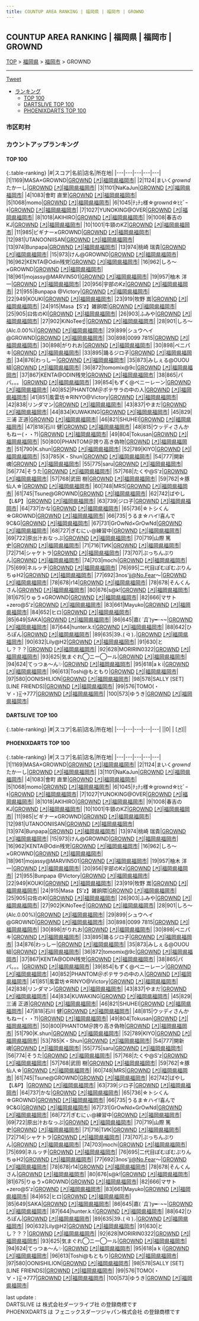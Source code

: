 ```yaml
---
title: COUNTUP AREA RANKING | 福岡県 | 福岡市 | GROWND
---
```

## COUNTUP AREA RANKING | 福岡県 | 福岡市 | GROWND

[TOP](/darts/rank/) > [福岡県](/darts/rank/福岡県/) > [福岡市](/darts/rank/福岡県/福岡市/) > GROWND

___

<a href="https://twitter.com/share?ref_src=twsrc%5Etfw" data-text="COUNTUP AREA RANKING | 福岡県福岡市GROWND" class="twitter-share-button" data-hashtags="DARTSLIVE,PHOENIXDARTS,darts,ダーツ" data-show-count="false">Tweet</a>

* [ランキング](#カウントアップランキング)
    * [TOP 100](#top-100)
    * [DARTSLIVE TOP 100](#dartslive-top-100)
    * [PHOENIXDARTS TOP 100](#phoenixdarts-top-100)

### 市区町村

<ul>

</ul>

### カウントアップランキング

#### TOP 100



{:.table-ranking}
|#|スコア|名前|店名|所在地|
|---|---|---|---|---|
|1|1169|<span class="rank-name-pd">MASA×GROWND</span>|<a href="/darts/rank/shops/41528.html">GROWND</a> <a href="https://vs.phoenixdarts.com/jp/shop/shopDetailInfo/s_41528?s_seq=41528">[↗]</a>|<a href="/darts/rank/福岡県/福岡市">福岡県福岡市</a>|
|2|1124|<span class="rank-name-pd">まいく$grownd$たかーし</span>|<a href="/darts/rank/shops/41528.html">GROWND</a> <a href="https://vs.phoenixdarts.com/jp/shop/shopDetailInfo/s_41528?s_seq=41528">[↗]</a>|<a href="/darts/rank/福岡県/福岡市">福岡県福岡市</a>|
|3|1101|<span class="rank-name-pd">NaKaJun</span>|<a href="/darts/rank/shops/41528.html">GROWND</a> <a href="https://vs.phoenixdarts.com/jp/shop/shopDetailInfo/s_41528?s_seq=41528">[↗]</a>|<a href="/darts/rank/福岡県/福岡市">福岡県福岡市</a>|
|4|1083|<span class="rank-name-pd"><span class="pro-icon-pd"></span>會町 直里</span>|<a href="/darts/rank/shops/41528.html">GROWND</a> <a href="https://vs.phoenixdarts.com/jp/shop/shopDetailInfo/s_41528?s_seq=41528">[↗]</a>|<a href="/darts/rank/福岡県/福岡市">福岡県福岡市</a>|
|5|1068|<span class="rank-name-pd">momo</span>|<a href="/darts/rank/shops/41528.html">GROWND</a> <a href="https://vs.phoenixdarts.com/jp/shop/shopDetailInfo/s_41528?s_seq=41528">[↗]</a>|<a href="/darts/rank/福岡県/福岡市">福岡県福岡市</a>|
|6|1045|<span class="rank-name-pd">ﾁｭﾁｭ様☆grownd‪☆ﾋﾋﾞｰｷ</span>|<a href="/darts/rank/shops/41528.html">GROWND</a> <a href="https://vs.phoenixdarts.com/jp/shop/shopDetailInfo/s_41528?s_seq=41528">[↗]</a>|<a href="/darts/rank/福岡県/福岡市">福岡県福岡市</a>|
|7|1027|<span class="rank-name-pd">YUNOKING@OVER</span>|<a href="/darts/rank/shops/41528.html">GROWND</a> <a href="https://vs.phoenixdarts.com/jp/shop/shopDetailInfo/s_41528?s_seq=41528">[↗]</a>|<a href="/darts/rank/福岡県/福岡市">福岡県福岡市</a>|
|8|1018|<span class="rank-name-pd">AKIHIRO</span>|<a href="/darts/rank/shops/41528.html">GROWND</a> <a href="https://vs.phoenixdarts.com/jp/shop/shopDetailInfo/s_41528?s_seq=41528">[↗]</a>|<a href="/darts/rank/福岡県/福岡市">福岡県福岡市</a>|
|9|1008|<span class="rank-name-pd">春吉のKJ</span>|<a href="/darts/rank/shops/41528.html">GROWND</a> <a href="https://vs.phoenixdarts.com/jp/shop/shopDetailInfo/s_41528?s_seq=41528">[↗]</a>|<a href="/darts/rank/福岡県/福岡市">福岡県福岡市</a>|
|10|1001|<span class="rank-name-pd">牛頸のKZ</span>|<a href="/darts/rank/shops/41528.html">GROWND</a> <a href="https://vs.phoenixdarts.com/jp/shop/shopDetailInfo/s_41528?s_seq=41528">[↗]</a>|<a href="/darts/rank/福岡県/福岡市">福岡県福岡市</a>|
|11|985|<span class="rank-name-pd">ビギナー×GROWND</span>|<a href="/darts/rank/shops/41528.html">GROWND</a> <a href="https://vs.phoenixdarts.com/jp/shop/shopDetailInfo/s_41528?s_seq=41528">[↗]</a>|<a href="/darts/rank/福岡県/福岡市">福岡県福岡市</a>|
|12|981|<span class="rank-name-pd">UTANOONIISAN</span>|<a href="/darts/rank/shops/41528.html">GROWND</a> <a href="https://vs.phoenixdarts.com/jp/shop/shopDetailInfo/s_41528?s_seq=41528">[↗]</a>|<a href="/darts/rank/福岡県/福岡市">福岡県福岡市</a>|
|13|974|<span class="rank-name-pd">Bunpapa</span>|<a href="/darts/rank/shops/41528.html">GROWND</a> <a href="https://vs.phoenixdarts.com/jp/shop/shopDetailInfo/s_41528?s_seq=41528">[↗]</a>|<a href="/darts/rank/福岡県/福岡市">福岡県福岡市</a>|
|13|974|<span class="rank-name-pd"><span class="pro-icon-pd"></span>桃崎 瑞貴</span>|<a href="/darts/rank/shops/41528.html">GROWND</a> <a href="https://vs.phoenixdarts.com/jp/shop/shopDetailInfo/s_41528?s_seq=41528">[↗]</a>|<a href="/darts/rank/福岡県/福岡市">福岡県福岡市</a>|
|15|973|<span class="rank-name-pd">けん@GROWND</span>|<a href="/darts/rank/shops/41528.html">GROWND</a> <a href="https://vs.phoenixdarts.com/jp/shop/shopDetailInfo/s_41528?s_seq=41528">[↗]</a>|<a href="/darts/rank/福岡県/福岡市">福岡県福岡市</a>|
|16|962|<span class="rank-name-pd">KENTA@Odin残党</span>|<a href="/darts/rank/shops/41528.html">GROWND</a> <a href="https://vs.phoenixdarts.com/jp/shop/shopDetailInfo/s_41528?s_seq=41528">[↗]</a>|<a href="/darts/rank/福岡県/福岡市">福岡県福岡市</a>|
|16|962|<span class="rank-name-pd">しろ～×GROWND</span>|<a href="/darts/rank/shops/41528.html">GROWND</a> <a href="https://vs.phoenixdarts.com/jp/shop/shopDetailInfo/s_41528?s_seq=41528">[↗]</a>|<a href="/darts/rank/福岡県/福岡市">福岡県福岡市</a>|
|18|961|<span class="rank-name-pd">mojassy@MARVIN501</span>|<a href="/darts/rank/shops/41528.html">GROWND</a> <a href="https://vs.phoenixdarts.com/jp/shop/shopDetailInfo/s_41528?s_seq=41528">[↗]</a>|<a href="/darts/rank/福岡県/福岡市">福岡県福岡市</a>|
|19|957|<span class="rank-name-pd">柚木 洋一</span>|<a href="/darts/rank/shops/41528.html">GROWND</a> <a href="https://vs.phoenixdarts.com/jp/shop/shopDetailInfo/s_41528?s_seq=41528">[↗]</a>|<a href="/darts/rank/福岡県/福岡市">福岡県福岡市</a>|
|20|956|<span class="rank-name-pd">宇部のKz</span>|<a href="/darts/rank/shops/41528.html">GROWND</a> <a href="https://vs.phoenixdarts.com/jp/shop/shopDetailInfo/s_41528?s_seq=41528">[↗]</a>|<a href="/darts/rank/福岡県/福岡市">福岡県福岡市</a>|
|21|955|<span class="rank-name-pd">Bunpapa @Victory</span>|<a href="/darts/rank/shops/41528.html">GROWND</a> <a href="https://vs.phoenixdarts.com/jp/shop/shopDetailInfo/s_41528?s_seq=41528">[↗]</a>|<a href="/darts/rank/福岡県/福岡市">福岡県福岡市</a>|
|22|949|<span class="rank-name-pd">KOUKI</span>|<a href="/darts/rank/shops/41528.html">GROWND</a> <a href="https://vs.phoenixdarts.com/jp/shop/shopDetailInfo/s_41528?s_seq=41528">[↗]</a>|<a href="/darts/rank/福岡県/福岡市">福岡県福岡市</a>|
|23|919|<span class="rank-name-pd"><span class="pro-icon-pd"></span>牧野 嵩</span>|<a href="/darts/rank/shops/41528.html">GROWND</a> <a href="https://vs.phoenixdarts.com/jp/shop/shopDetailInfo/s_41528?s_seq=41528">[↗]</a>|<a href="/darts/rank/福岡県/福岡市">福岡県福岡市</a>|
|24|915|<span class="rank-name-pd">Masa【S’z】雑餉隈</span>|<a href="/darts/rank/shops/41528.html">GROWND</a> <a href="https://vs.phoenixdarts.com/jp/shop/shopDetailInfo/s_41528?s_seq=41528">[↗]</a>|<a href="/darts/rank/福岡県/福岡市">福岡県福岡市</a>|
|25|905|<span class="rank-name-pd">曰佐のKI</span>|<a href="/darts/rank/shops/41528.html">GROWND</a> <a href="https://vs.phoenixdarts.com/jp/shop/shopDetailInfo/s_41528?s_seq=41528">[↗]</a>|<a href="/darts/rank/福岡県/福岡市">福岡県福岡市</a>|
|26|903|<span class="rank-name-pd">ふみや</span>|<a href="/darts/rank/shops/41528.html">GROWND</a> <a href="https://vs.phoenixdarts.com/jp/shop/shopDetailInfo/s_41528?s_seq=41528">[↗]</a>|<a href="/darts/rank/福岡県/福岡市">福岡県福岡市</a>|
|27|902|<span class="rank-name-pd">KiNoTee☝️</span>|<a href="/darts/rank/shops/41528.html">GROWND</a> <a href="https://vs.phoenixdarts.com/jp/shop/shopDetailInfo/s_41528?s_seq=41528">[↗]</a>|<a href="/darts/rank/福岡県/福岡市">福岡県福岡市</a>|
|28|901|<span class="rank-name-pd">しろ～(Alc.0.00%)</span>|<a href="/darts/rank/shops/41528.html">GROWND</a> <a href="https://vs.phoenixdarts.com/jp/shop/shopDetailInfo/s_41528?s_seq=41528">[↗]</a>|<a href="/darts/rank/福岡県/福岡市">福岡県福岡市</a>|
|29|899|<span class="rank-name-pd">シュウヘイ@GROWND</span>|<a href="/darts/rank/shops/41528.html">GROWND</a> <a href="https://vs.phoenixdarts.com/jp/shop/shopDetailInfo/s_41528?s_seq=41528">[↗]</a>|<a href="/darts/rank/福岡県/福岡市">福岡県福岡市</a>|
|30|898|<span class="rank-name-pd">0099 7815</span>|<a href="/darts/rank/shops/41528.html">GROWND</a> <a href="https://vs.phoenixdarts.com/jp/shop/shopDetailInfo/s_41528?s_seq=41528">[↗]</a>|<a href="/darts/rank/福岡県/福岡市">福岡県福岡市</a>|
|30|898|<span class="rank-name-pd">がりれお</span>|<a href="/darts/rank/shops/41528.html">GROWND</a> <a href="https://vs.phoenixdarts.com/jp/shop/shopDetailInfo/s_41528?s_seq=41528">[↗]</a>|<a href="/darts/rank/福岡県/福岡市">福岡県福岡市</a>|
|30|898|<span class="rank-name-pd">ペニパキ</span>|<a href="/darts/rank/shops/41528.html">GROWND</a> <a href="https://vs.phoenixdarts.com/jp/shop/shopDetailInfo/s_41528?s_seq=41528">[↗]</a>|<a href="/darts/rank/福岡県/福岡市">福岡県福岡市</a>|
|33|895|<span class="rank-name-pd">踊るジロ子</span>|<a href="/darts/rank/shops/41528.html">GROWND</a> <a href="https://vs.phoenixdarts.com/jp/shop/shopDetailInfo/s_41528?s_seq=41528">[↗]</a>|<a href="/darts/rank/福岡県/福岡市">福岡県福岡市</a>|
|34|876|<span class="rank-name-pd">わっしー</span>|<a href="/darts/rank/shops/41528.html">GROWND</a> <a href="https://vs.phoenixdarts.com/jp/shop/shopDetailInfo/s_41528?s_seq=41528">[↗]</a>|<a href="/darts/rank/福岡県/福岡市">福岡県福岡市</a>|
|35|873|<span class="rank-name-pd">みしぇる@OUOU組</span>|<a href="/darts/rank/shops/41528.html">GROWND</a> <a href="https://vs.phoenixdarts.com/jp/shop/shopDetailInfo/s_41528?s_seq=41528">[↗]</a>|<a href="/darts/rank/福岡県/福岡市">福岡県福岡市</a>|
|36|872|<span class="rank-name-pd">tomomix@9c</span>|<a href="/darts/rank/shops/41528.html">GROWND</a> <a href="https://vs.phoenixdarts.com/jp/shop/shopDetailInfo/s_41528?s_seq=41528">[↗]</a>|<a href="/darts/rank/福岡県/福岡市">福岡県福岡市</a>|
|37|867|<span class="rank-name-pd">KENTA@ODIN残党</span>|<a href="/darts/rank/shops/41528.html">GROWND</a> <a href="https://vs.phoenixdarts.com/jp/shop/shopDetailInfo/s_41528?s_seq=41528">[↗]</a>|<a href="/darts/rank/福岡県/福岡市">福岡県福岡市</a>|
|38|865|<span class="rank-name-pd">パパ。。。</span>|<a href="/darts/rank/shops/41528.html">GROWND</a> <a href="https://vs.phoenixdarts.com/jp/shop/shopDetailInfo/s_41528?s_seq=41528">[↗]</a>|<a href="/darts/rank/福岡県/福岡市">福岡県福岡市</a>|
|39|854|<span class="rank-name-pd">もずく@ペニーレーン</span>|<a href="/darts/rank/shops/41528.html">GROWND</a> <a href="https://vs.phoenixdarts.com/jp/shop/shopDetailInfo/s_41528?s_seq=41528">[↗]</a>|<a href="/darts/rank/福岡県/福岡市">福岡県福岡市</a>|
|40|852|<span class="rank-name-pd">PHANTOM＠ポテサラの中の人</span>|<a href="/darts/rank/shops/41528.html">GROWND</a> <a href="https://vs.phoenixdarts.com/jp/shop/shopDetailInfo/s_41528?s_seq=41528">[↗]</a>|<a href="/darts/rank/福岡県/福岡市">福岡県福岡市</a>|
|41|851|<span class="rank-name-pd">風雷坊☆RINYO@Victory</span>|<a href="/darts/rank/shops/41528.html">GROWND</a> <a href="https://vs.phoenixdarts.com/jp/shop/shopDetailInfo/s_41528?s_seq=41528">[↗]</a>|<a href="/darts/rank/福岡県/福岡市">福岡県福岡市</a>|
|42|838|<span class="rank-name-pd">リンダマン</span>|<a href="/darts/rank/shops/41528.html">GROWND</a> <a href="https://vs.phoenixdarts.com/jp/shop/shopDetailInfo/s_41528?s_seq=41528">[↗]</a>|<a href="/darts/rank/福岡県/福岡市">福岡県福岡市</a>|
|43|837|<span class="rank-name-pd">やまだ</span>|<a href="/darts/rank/shops/41528.html">GROWND</a> <a href="https://vs.phoenixdarts.com/jp/shop/shopDetailInfo/s_41528?s_seq=41528">[↗]</a>|<a href="/darts/rank/福岡県/福岡市">福岡県福岡市</a>|
|44|834|<span class="rank-name-pd">KUWAKING</span>|<a href="/darts/rank/shops/41528.html">GROWND</a> <a href="https://vs.phoenixdarts.com/jp/shop/shopDetailInfo/s_41528?s_seq=41528">[↗]</a>|<a href="/darts/rank/福岡県/福岡市">福岡県福岡市</a>|
|45|829|<span class="rank-name-pd"><span class="pro-icon-pd"></span>三浦 正道</span>|<a href="/darts/rank/shops/41528.html">GROWND</a> <a href="https://vs.phoenixdarts.com/jp/shop/shopDetailInfo/s_41528?s_seq=41528">[↗]</a>|<a href="/darts/rank/福岡県/福岡市">福岡県福岡市</a>|
|46|821|<span class="rank-name-pd">SHUHEI</span>|<a href="/darts/rank/shops/41528.html">GROWND</a> <a href="https://vs.phoenixdarts.com/jp/shop/shopDetailInfo/s_41528?s_seq=41528">[↗]</a>|<a href="/darts/rank/福岡県/福岡市">福岡県福岡市</a>|
|47|818|<span class="rank-name-pd">石川 健</span>|<a href="/darts/rank/shops/41528.html">GROWND</a> <a href="https://vs.phoenixdarts.com/jp/shop/shopDetailInfo/s_41528?s_seq=41528">[↗]</a>|<a href="/darts/rank/福岡県/福岡市">福岡県福岡市</a>|
|48|815|<span class="rank-name-pd">ウッディさんかもねー(・・?)</span>|<a href="/darts/rank/shops/41528.html">GROWND</a> <a href="https://vs.phoenixdarts.com/jp/shop/shopDetailInfo/s_41528?s_seq=41528">[↗]</a>|<a href="/darts/rank/福岡県/福岡市">福岡県福岡市</a>|
|49|804|<span class="rank-name-pd">Tokusan</span>|<a href="/darts/rank/shops/41528.html">GROWND</a> <a href="https://vs.phoenixdarts.com/jp/shop/shopDetailInfo/s_41528?s_seq=41528">[↗]</a>|<a href="/darts/rank/福岡県/福岡市">福岡県福岡市</a>|
|50|800|<span class="rank-name-pd">PHANTOM＠誇り高き偽物</span>|<a href="/darts/rank/shops/41528.html">GROWND</a> <a href="https://vs.phoenixdarts.com/jp/shop/shopDetailInfo/s_41528?s_seq=41528">[↗]</a>|<a href="/darts/rank/福岡県/福岡市">福岡県福岡市</a>|
|51|790|<span class="rank-name-pd">K.shun</span>|<a href="/darts/rank/shops/41528.html">GROWND</a> <a href="https://vs.phoenixdarts.com/jp/shop/shopDetailInfo/s_41528?s_seq=41528">[↗]</a>|<a href="/darts/rank/福岡県/福岡市">福岡県福岡市</a>|
|52|789|<span class="rank-name-pd">KIYO</span>|<a href="/darts/rank/shops/41528.html">GROWND</a> <a href="https://vs.phoenixdarts.com/jp/shop/shopDetailInfo/s_41528?s_seq=41528">[↗]</a>|<a href="/darts/rank/福岡県/福岡市">福岡県福岡市</a>|
|53|785|<span class="rank-name-pd">K・Shun</span>|<a href="/darts/rank/shops/41528.html">GROWND</a> <a href="https://vs.phoenixdarts.com/jp/shop/shopDetailInfo/s_41528?s_seq=41528">[↗]</a>|<a href="/darts/rank/福岡県/福岡市">福岡県福岡市</a>|
|54|777|<span class="rank-name-pd">開新魂</span>|<a href="/darts/rank/shops/41528.html">GROWND</a> <a href="https://vs.phoenixdarts.com/jp/shop/shopDetailInfo/s_41528?s_seq=41528">[↗]</a>|<a href="/darts/rank/福岡県/福岡市">福岡県福岡市</a>|
|55|775|<span class="rank-name-pd">saru</span>|<a href="/darts/rank/shops/41528.html">GROWND</a> <a href="https://vs.phoenixdarts.com/jp/shop/shopDetailInfo/s_41528?s_seq=41528">[↗]</a>|<a href="/darts/rank/福岡県/福岡市">福岡県福岡市</a>|
|56|774|<span class="rank-name-pd">そうた</span>|<a href="/darts/rank/shops/41528.html">GROWND</a> <a href="https://vs.phoenixdarts.com/jp/shop/shopDetailInfo/s_41528?s_seq=41528">[↗]</a>|<a href="/darts/rank/福岡県/福岡市">福岡県福岡市</a>|
|57|768|<span class="rank-name-pd">たくや@S&#x27;z</span>|<a href="/darts/rank/shops/41528.html">GROWND</a> <a href="https://vs.phoenixdarts.com/jp/shop/shopDetailInfo/s_41528?s_seq=41528">[↗]</a>|<a href="/darts/rank/福岡県/福岡市">福岡県福岡市</a>|
|57|768|<span class="rank-name-pd"><span class="pro-icon-pd"></span>武田 樹</span>|<a href="/darts/rank/shops/41528.html">GROWND</a> <a href="https://vs.phoenixdarts.com/jp/shop/shopDetailInfo/s_41528?s_seq=41528">[↗]</a>|<a href="/darts/rank/福岡県/福岡市">福岡県福岡市</a>|
|59|762|<span class="rank-name-pd">☆豚仙人☆</span>|<a href="/darts/rank/shops/41528.html">GROWND</a> <a href="https://vs.phoenixdarts.com/jp/shop/shopDetailInfo/s_41528?s_seq=41528">[↗]</a>|<a href="/darts/rank/福岡県/福岡市">福岡県福岡市</a>|
|60|748|<span class="rank-name-pd">MRS</span>|<a href="/darts/rank/shops/41528.html">GROWND</a> <a href="https://vs.phoenixdarts.com/jp/shop/shopDetailInfo/s_41528?s_seq=41528">[↗]</a>|<a href="/darts/rank/福岡県/福岡市">福岡県福岡市</a>|
|61|745|<span class="rank-name-pd">Tsune@GROWND</span>|<a href="/darts/rank/shops/41528.html">GROWND</a> <a href="https://vs.phoenixdarts.com/jp/shop/shopDetailInfo/s_41528?s_seq=41528">[↗]</a>|<a href="/darts/rank/福岡県/福岡市">福岡県福岡市</a>|
|62|742|<span class="rank-name-pd">ばやし【L&amp;P】</span>|<a href="/darts/rank/shops/41528.html">GROWND</a> <a href="https://vs.phoenixdarts.com/jp/shop/shopDetailInfo/s_41528?s_seq=41528">[↗]</a>|<a href="/darts/rank/福岡県/福岡市">福岡県福岡市</a>|
|63|739|<span class="rank-name-pd">ジロ子</span>|<a href="/darts/rank/shops/41528.html">GROWND</a> <a href="https://vs.phoenixdarts.com/jp/shop/shopDetailInfo/s_41528?s_seq=41528">[↗]</a>|<a href="/darts/rank/福岡県/福岡市">福岡県福岡市</a>|
|64|737|<span class="rank-name-pd">かな</span>|<a href="/darts/rank/shops/41528.html">GROWND</a> <a href="https://vs.phoenixdarts.com/jp/shop/shopDetailInfo/s_41528?s_seq=41528">[↗]</a>|<a href="/darts/rank/福岡県/福岡市">福岡県福岡市</a>|
|65|736|<span class="rank-name-pd">☆トシくん☆GROWND</span>|<a href="/darts/rank/shops/41528.html">GROWND</a> <a href="https://vs.phoenixdarts.com/jp/shop/shopDetailInfo/s_41528?s_seq=41528">[↗]</a>|<a href="/darts/rank/福岡県/福岡市">福岡県福岡市</a>|
|66|735|<span class="rank-name-pd">うるま☆ハイ!喜んで9C&amp;G</span>|<a href="/darts/rank/shops/41528.html">GROWND</a> <a href="https://vs.phoenixdarts.com/jp/shop/shopDetailInfo/s_41528?s_seq=41528">[↗]</a>|<a href="/darts/rank/福岡県/福岡市">福岡県福岡市</a>|
|67|731|<span class="rank-name-pd">GrOwNd×GrOwNd</span>|<a href="/darts/rank/shops/41528.html">GROWND</a> <a href="https://vs.phoenixdarts.com/jp/shop/shopDetailInfo/s_41528?s_seq=41528">[↗]</a>|<a href="/darts/rank/福岡県/福岡市">福岡県福岡市</a>|
|68|727|<span class="rank-name-pd">ぎむにぃ@練習中</span>|<a href="/darts/rank/shops/41528.html">GROWND</a> <a href="https://vs.phoenixdarts.com/jp/shop/shopDetailInfo/s_41528?s_seq=41528">[↗]</a>|<a href="/darts/rank/福岡県/福岡市">福岡県福岡市</a>|
|69|722|<span class="rank-name-pd">原出汁おなっぷ</span>|<a href="/darts/rank/shops/41528.html">GROWND</a> <a href="https://vs.phoenixdarts.com/jp/shop/shopDetailInfo/s_41528?s_seq=41528">[↗]</a>|<a href="/darts/rank/福岡県/福岡市">福岡県福岡市</a>|
|70|719|<span class="rank-name-pd"><span class="pro-icon-pd"></span>山際 篤史</span>|<a href="/darts/rank/shops/41528.html">GROWND</a> <a href="https://vs.phoenixdarts.com/jp/shop/shopDetailInfo/s_41528?s_seq=41528">[↗]</a>|<a href="/darts/rank/福岡県/福岡市">福岡県福岡市</a>|
|71|716|<span class="rank-name-pd">TИК</span>|<a href="/darts/rank/shops/41528.html">GROWND</a> <a href="https://vs.phoenixdarts.com/jp/shop/shopDetailInfo/s_41528?s_seq=41528">[↗]</a>|<a href="/darts/rank/福岡県/福岡市">福岡県福岡市</a>|
|72|714|<span class="rank-name-pd">シャケトラ</span>|<a href="/darts/rank/shops/41528.html">GROWND</a> <a href="https://vs.phoenixdarts.com/jp/shop/shopDetailInfo/s_41528?s_seq=41528">[↗]</a>|<a href="/darts/rank/福岡県/福岡市">福岡県福岡市</a>|
|73|707|<span class="rank-name-pd">ぷっちんぷりん</span>|<a href="/darts/rank/shops/41528.html">GROWND</a> <a href="https://vs.phoenixdarts.com/jp/shop/shopDetailInfo/s_41528?s_seq=41528">[↗]</a>|<a href="/darts/rank/福岡県/福岡市">福岡県福岡市</a>|
|74|703|<span class="rank-name-pd">mochi</span>|<a href="/darts/rank/shops/41528.html">GROWND</a> <a href="https://vs.phoenixdarts.com/jp/shop/shopDetailInfo/s_41528?s_seq=41528">[↗]</a>|<a href="/darts/rank/福岡県/福岡市">福岡県福岡市</a>|
|75|699|<span class="rank-name-pd">ネルッチ</span>|<a href="/darts/rank/shops/41528.html">GROWND</a> <a href="https://vs.phoenixdarts.com/jp/shop/shopDetailInfo/s_41528?s_seq=41528">[↗]</a>|<a href="/darts/rank/福岡県/福岡市">福岡県福岡市</a>|
|76|695|<span class="rank-name-pd">二代目ぽむぽむぷりんちゅH2</span>|<a href="/darts/rank/shops/41528.html">GROWND</a> <a href="https://vs.phoenixdarts.com/jp/shop/shopDetailInfo/s_41528?s_seq=41528">[↗]</a>|<a href="/darts/rank/福岡県/福岡市">福岡県福岡市</a>|
|77|692|<span class="rank-name-pd">3nos&#x27;jj@No.Fear〜</span>|<a href="/darts/rank/shops/41528.html">GROWND</a> <a href="https://vs.phoenixdarts.com/jp/shop/shopDetailInfo/s_41528?s_seq=41528">[↗]</a>|<a href="/darts/rank/福岡県/福岡市">福岡県福岡市</a>|
|78|678|<span class="rank-name-pd">r14</span>|<a href="/darts/rank/shops/41528.html">GROWND</a> <a href="https://vs.phoenixdarts.com/jp/shop/shopDetailInfo/s_41528?s_seq=41528">[↗]</a>|<a href="/darts/rank/福岡県/福岡市">福岡県福岡市</a>|
|78|678|<span class="rank-name-pd">そんくんさん</span>|<a href="/darts/rank/shops/41528.html">GROWND</a> <a href="https://vs.phoenixdarts.com/jp/shop/shopDetailInfo/s_41528?s_seq=41528">[↗]</a>|<a href="/darts/rank/福岡県/福岡市">福岡県福岡市</a>|
|80|676|<span class="rank-name-pd">s@k!</span>|<a href="/darts/rank/shops/41528.html">GROWND</a> <a href="https://vs.phoenixdarts.com/jp/shop/shopDetailInfo/s_41528?s_seq=41528">[↗]</a>|<a href="/darts/rank/福岡県/福岡市">福岡県福岡市</a>|
|81|675|<span class="rank-name-pd">りゅう×GROWND</span>|<a href="/darts/rank/shops/41528.html">GROWND</a> <a href="https://vs.phoenixdarts.com/jp/shop/shopDetailInfo/s_41528?s_seq=41528">[↗]</a>|<a href="/darts/rank/福岡県/福岡市">福岡県福岡市</a>|
|82|666|<span class="rank-name-pd">マサト+zero@S&#x27;z</span>|<a href="/darts/rank/shops/41528.html">GROWND</a> <a href="https://vs.phoenixdarts.com/jp/shop/shopDetailInfo/s_41528?s_seq=41528">[↗]</a>|<a href="/darts/rank/福岡県/福岡市">福岡県福岡市</a>|
|83|661|<span class="rank-name-pd">Mayuko</span>|<a href="/darts/rank/shops/41528.html">GROWND</a> <a href="https://vs.phoenixdarts.com/jp/shop/shopDetailInfo/s_41528?s_seq=41528">[↗]</a>|<a href="/darts/rank/福岡県/福岡市">福岡県福岡市</a>|
|84|652|<span class="rank-name-pd">ヒロ</span>|<a href="/darts/rank/shops/41528.html">GROWND</a> <a href="https://vs.phoenixdarts.com/jp/shop/shopDetailInfo/s_41528?s_seq=41528">[↗]</a>|<a href="/darts/rank/福岡県/福岡市">福岡県福岡市</a>|
|85|649|<span class="rank-name-pd">SAKA</span>|<a href="/darts/rank/shops/41528.html">GROWND</a> <a href="https://vs.phoenixdarts.com/jp/shop/shopDetailInfo/s_41528?s_seq=41528">[↗]</a>|<a href="/darts/rank/福岡県/福岡市">福岡県福岡市</a>|
|86|645|<span class="rank-name-pd">嘉( ´Д`)y━･~~</span>|<a href="/darts/rank/shops/41528.html">GROWND</a> <a href="https://vs.phoenixdarts.com/jp/shop/shopDetailInfo/s_41528?s_seq=41528">[↗]</a>|<a href="/darts/rank/福岡県/福岡市">福岡県福岡市</a>|
|87|644|<span class="rank-name-pd">hunter.k.t</span>|<a href="/darts/rank/shops/41528.html">GROWND</a> <a href="https://vs.phoenixdarts.com/jp/shop/shopDetailInfo/s_41528?s_seq=41528">[↗]</a>|<a href="/darts/rank/福岡県/福岡市">福岡県福岡市</a>|
|88|642|<span class="rank-name-pd">ひろぽん</span>|<a href="/darts/rank/shops/41528.html">GROWND</a> <a href="https://vs.phoenixdarts.com/jp/shop/shopDetailInfo/s_41528?s_seq=41528">[↗]</a>|<a href="/darts/rank/福岡県/福岡市">福岡県福岡市</a>|
|89|635|<span class="rank-name-pd">39⸜( ᐛ )⸝</span>|<a href="/darts/rank/shops/41528.html">GROWND</a> <a href="https://vs.phoenixdarts.com/jp/shop/shopDetailInfo/s_41528?s_seq=41528">[↗]</a>|<a href="/darts/rank/福岡県/福岡市">福岡県福岡市</a>|
|90|632|<span class="rank-name-pd">Lily@H2</span>|<a href="/darts/rank/shops/41528.html">GROWND</a> <a href="https://vs.phoenixdarts.com/jp/shop/shopDetailInfo/s_41528?s_seq=41528">[↗]</a>|<a href="/darts/rank/福岡県/福岡市">福岡県福岡市</a>|
|91|630|<span class="rank-name-pd">とし？？？</span>|<a href="/darts/rank/shops/41528.html">GROWND</a> <a href="https://vs.phoenixdarts.com/jp/shop/shopDetailInfo/s_41528?s_seq=41528">[↗]</a>|<a href="/darts/rank/福岡県/福岡市">福岡県福岡市</a>|
|92|628|<span class="rank-name-pd">MORIRIN0322</span>|<a href="/darts/rank/shops/41528.html">GROWND</a> <a href="https://vs.phoenixdarts.com/jp/shop/shopDetailInfo/s_41528?s_seq=41528">[↗]</a>|<a href="/darts/rank/福岡県/福岡市">福岡県福岡市</a>|
|93|625|<span class="rank-name-pd">気まぐれ◯ニー◯ール</span>|<a href="/darts/rank/shops/41528.html">GROWND</a> <a href="https://vs.phoenixdarts.com/jp/shop/shopDetailInfo/s_41528?s_seq=41528">[↗]</a>|<a href="/darts/rank/福岡県/福岡市">福岡県福岡市</a>|
|94|624|<span class="rank-name-pd">てっつぁ～ん✨</span>|<a href="/darts/rank/shops/41528.html">GROWND</a> <a href="https://vs.phoenixdarts.com/jp/shop/shopDetailInfo/s_41528?s_seq=41528">[↗]</a>|<a href="/darts/rank/福岡県/福岡市">福岡県福岡市</a>|
|95|618|<span class="rank-name-pd">a k i</span>|<a href="/darts/rank/shops/41528.html">GROWND</a> <a href="https://vs.phoenixdarts.com/jp/shop/shopDetailInfo/s_41528?s_seq=41528">[↗]</a>|<a href="/darts/rank/福岡県/福岡市">福岡県福岡市</a>|
|96|613|<span class="rank-name-pd">Toshi@もともり</span>|<a href="/darts/rank/shops/41528.html">GROWND</a> <a href="https://vs.phoenixdarts.com/jp/shop/shopDetailInfo/s_41528?s_seq=41528">[↗]</a>|<a href="/darts/rank/福岡県/福岡市">福岡県福岡市</a>|
|97|580|<span class="rank-name-pd">OONISHILION</span>|<a href="/darts/rank/shops/41528.html">GROWND</a> <a href="https://vs.phoenixdarts.com/jp/shop/shopDetailInfo/s_41528?s_seq=41528">[↗]</a>|<a href="/darts/rank/福岡県/福岡市">福岡県福岡市</a>|
|98|578|<span class="rank-name-pd">SALLY [SET][LINE FRIENDS]</span>|<a href="/darts/rank/shops/41528.html">GROWND</a> <a href="https://vs.phoenixdarts.com/jp/shop/shopDetailInfo/s_41528?s_seq=41528">[↗]</a>|<a href="/darts/rank/福岡県/福岡市">福岡県福岡市</a>|
|99|576|<span class="rank-name-pd">TOMO(・∀・)=͟͟͞͞→777</span>|<a href="/darts/rank/shops/41528.html">GROWND</a> <a href="https://vs.phoenixdarts.com/jp/shop/shopDetailInfo/s_41528?s_seq=41528">[↗]</a>|<a href="/darts/rank/福岡県/福岡市">福岡県福岡市</a>|
|100|573|<span class="rank-name-pd">ゆうき</span>|<a href="/darts/rank/shops/41528.html">GROWND</a> <a href="https://vs.phoenixdarts.com/jp/shop/shopDetailInfo/s_41528?s_seq=41528">[↗]</a>|<a href="/darts/rank/福岡県/福岡市">福岡県福岡市</a>|


#### DARTSLIVE TOP 100



{:.table-ranking}
|#|スコア|名前|店名|所在地|
|---|---|---|---|---|
||0|<span class="rank-name-dl"> </span>|<a href="/darts/rank/shops/.html"></a> <a href="">[↗]</a>|<a href="/darts/rank//"></a>|


#### PHOENIXDARTS TOP 100



{:.table-ranking}
|#|スコア|名前|店名|所在地|
|---|---|---|---|---|
|1|1169|<span class="rank-name-pd">MASA×GROWND</span>|<a href="/darts/rank/shops/41528.html">GROWND</a> <a href="https://vs.phoenixdarts.com/jp/shop/shopDetailInfo/s_41528?s_seq=41528">[↗]</a>|<a href="/darts/rank/福岡県/福岡市">福岡県福岡市</a>|
|2|1124|<span class="rank-name-pd">まいく$grownd$たかーし</span>|<a href="/darts/rank/shops/41528.html">GROWND</a> <a href="https://vs.phoenixdarts.com/jp/shop/shopDetailInfo/s_41528?s_seq=41528">[↗]</a>|<a href="/darts/rank/福岡県/福岡市">福岡県福岡市</a>|
|3|1101|<span class="rank-name-pd">NaKaJun</span>|<a href="/darts/rank/shops/41528.html">GROWND</a> <a href="https://vs.phoenixdarts.com/jp/shop/shopDetailInfo/s_41528?s_seq=41528">[↗]</a>|<a href="/darts/rank/福岡県/福岡市">福岡県福岡市</a>|
|4|1083|<span class="rank-name-pd"><span class="pro-icon-pd"></span>會町 直里</span>|<a href="/darts/rank/shops/41528.html">GROWND</a> <a href="https://vs.phoenixdarts.com/jp/shop/shopDetailInfo/s_41528?s_seq=41528">[↗]</a>|<a href="/darts/rank/福岡県/福岡市">福岡県福岡市</a>|
|5|1068|<span class="rank-name-pd">momo</span>|<a href="/darts/rank/shops/41528.html">GROWND</a> <a href="https://vs.phoenixdarts.com/jp/shop/shopDetailInfo/s_41528?s_seq=41528">[↗]</a>|<a href="/darts/rank/福岡県/福岡市">福岡県福岡市</a>|
|6|1045|<span class="rank-name-pd">ﾁｭﾁｭ様☆grownd‪☆ﾋﾋﾞｰｷ</span>|<a href="/darts/rank/shops/41528.html">GROWND</a> <a href="https://vs.phoenixdarts.com/jp/shop/shopDetailInfo/s_41528?s_seq=41528">[↗]</a>|<a href="/darts/rank/福岡県/福岡市">福岡県福岡市</a>|
|7|1027|<span class="rank-name-pd">YUNOKING@OVER</span>|<a href="/darts/rank/shops/41528.html">GROWND</a> <a href="https://vs.phoenixdarts.com/jp/shop/shopDetailInfo/s_41528?s_seq=41528">[↗]</a>|<a href="/darts/rank/福岡県/福岡市">福岡県福岡市</a>|
|8|1018|<span class="rank-name-pd">AKIHIRO</span>|<a href="/darts/rank/shops/41528.html">GROWND</a> <a href="https://vs.phoenixdarts.com/jp/shop/shopDetailInfo/s_41528?s_seq=41528">[↗]</a>|<a href="/darts/rank/福岡県/福岡市">福岡県福岡市</a>|
|9|1008|<span class="rank-name-pd">春吉のKJ</span>|<a href="/darts/rank/shops/41528.html">GROWND</a> <a href="https://vs.phoenixdarts.com/jp/shop/shopDetailInfo/s_41528?s_seq=41528">[↗]</a>|<a href="/darts/rank/福岡県/福岡市">福岡県福岡市</a>|
|10|1001|<span class="rank-name-pd">牛頸のKZ</span>|<a href="/darts/rank/shops/41528.html">GROWND</a> <a href="https://vs.phoenixdarts.com/jp/shop/shopDetailInfo/s_41528?s_seq=41528">[↗]</a>|<a href="/darts/rank/福岡県/福岡市">福岡県福岡市</a>|
|11|985|<span class="rank-name-pd">ビギナー×GROWND</span>|<a href="/darts/rank/shops/41528.html">GROWND</a> <a href="https://vs.phoenixdarts.com/jp/shop/shopDetailInfo/s_41528?s_seq=41528">[↗]</a>|<a href="/darts/rank/福岡県/福岡市">福岡県福岡市</a>|
|12|981|<span class="rank-name-pd">UTANOONIISAN</span>|<a href="/darts/rank/shops/41528.html">GROWND</a> <a href="https://vs.phoenixdarts.com/jp/shop/shopDetailInfo/s_41528?s_seq=41528">[↗]</a>|<a href="/darts/rank/福岡県/福岡市">福岡県福岡市</a>|
|13|974|<span class="rank-name-pd">Bunpapa</span>|<a href="/darts/rank/shops/41528.html">GROWND</a> <a href="https://vs.phoenixdarts.com/jp/shop/shopDetailInfo/s_41528?s_seq=41528">[↗]</a>|<a href="/darts/rank/福岡県/福岡市">福岡県福岡市</a>|
|13|974|<span class="rank-name-pd"><span class="pro-icon-pd"></span>桃崎 瑞貴</span>|<a href="/darts/rank/shops/41528.html">GROWND</a> <a href="https://vs.phoenixdarts.com/jp/shop/shopDetailInfo/s_41528?s_seq=41528">[↗]</a>|<a href="/darts/rank/福岡県/福岡市">福岡県福岡市</a>|
|15|973|<span class="rank-name-pd">けん@GROWND</span>|<a href="/darts/rank/shops/41528.html">GROWND</a> <a href="https://vs.phoenixdarts.com/jp/shop/shopDetailInfo/s_41528?s_seq=41528">[↗]</a>|<a href="/darts/rank/福岡県/福岡市">福岡県福岡市</a>|
|16|962|<span class="rank-name-pd">KENTA@Odin残党</span>|<a href="/darts/rank/shops/41528.html">GROWND</a> <a href="https://vs.phoenixdarts.com/jp/shop/shopDetailInfo/s_41528?s_seq=41528">[↗]</a>|<a href="/darts/rank/福岡県/福岡市">福岡県福岡市</a>|
|16|962|<span class="rank-name-pd">しろ～×GROWND</span>|<a href="/darts/rank/shops/41528.html">GROWND</a> <a href="https://vs.phoenixdarts.com/jp/shop/shopDetailInfo/s_41528?s_seq=41528">[↗]</a>|<a href="/darts/rank/福岡県/福岡市">福岡県福岡市</a>|
|18|961|<span class="rank-name-pd">mojassy@MARVIN501</span>|<a href="/darts/rank/shops/41528.html">GROWND</a> <a href="https://vs.phoenixdarts.com/jp/shop/shopDetailInfo/s_41528?s_seq=41528">[↗]</a>|<a href="/darts/rank/福岡県/福岡市">福岡県福岡市</a>|
|19|957|<span class="rank-name-pd">柚木 洋一</span>|<a href="/darts/rank/shops/41528.html">GROWND</a> <a href="https://vs.phoenixdarts.com/jp/shop/shopDetailInfo/s_41528?s_seq=41528">[↗]</a>|<a href="/darts/rank/福岡県/福岡市">福岡県福岡市</a>|
|20|956|<span class="rank-name-pd">宇部のKz</span>|<a href="/darts/rank/shops/41528.html">GROWND</a> <a href="https://vs.phoenixdarts.com/jp/shop/shopDetailInfo/s_41528?s_seq=41528">[↗]</a>|<a href="/darts/rank/福岡県/福岡市">福岡県福岡市</a>|
|21|955|<span class="rank-name-pd">Bunpapa @Victory</span>|<a href="/darts/rank/shops/41528.html">GROWND</a> <a href="https://vs.phoenixdarts.com/jp/shop/shopDetailInfo/s_41528?s_seq=41528">[↗]</a>|<a href="/darts/rank/福岡県/福岡市">福岡県福岡市</a>|
|22|949|<span class="rank-name-pd">KOUKI</span>|<a href="/darts/rank/shops/41528.html">GROWND</a> <a href="https://vs.phoenixdarts.com/jp/shop/shopDetailInfo/s_41528?s_seq=41528">[↗]</a>|<a href="/darts/rank/福岡県/福岡市">福岡県福岡市</a>|
|23|919|<span class="rank-name-pd"><span class="pro-icon-pd"></span>牧野 嵩</span>|<a href="/darts/rank/shops/41528.html">GROWND</a> <a href="https://vs.phoenixdarts.com/jp/shop/shopDetailInfo/s_41528?s_seq=41528">[↗]</a>|<a href="/darts/rank/福岡県/福岡市">福岡県福岡市</a>|
|24|915|<span class="rank-name-pd">Masa【S’z】雑餉隈</span>|<a href="/darts/rank/shops/41528.html">GROWND</a> <a href="https://vs.phoenixdarts.com/jp/shop/shopDetailInfo/s_41528?s_seq=41528">[↗]</a>|<a href="/darts/rank/福岡県/福岡市">福岡県福岡市</a>|
|25|905|<span class="rank-name-pd">曰佐のKI</span>|<a href="/darts/rank/shops/41528.html">GROWND</a> <a href="https://vs.phoenixdarts.com/jp/shop/shopDetailInfo/s_41528?s_seq=41528">[↗]</a>|<a href="/darts/rank/福岡県/福岡市">福岡県福岡市</a>|
|26|903|<span class="rank-name-pd">ふみや</span>|<a href="/darts/rank/shops/41528.html">GROWND</a> <a href="https://vs.phoenixdarts.com/jp/shop/shopDetailInfo/s_41528?s_seq=41528">[↗]</a>|<a href="/darts/rank/福岡県/福岡市">福岡県福岡市</a>|
|27|902|<span class="rank-name-pd">KiNoTee☝️</span>|<a href="/darts/rank/shops/41528.html">GROWND</a> <a href="https://vs.phoenixdarts.com/jp/shop/shopDetailInfo/s_41528?s_seq=41528">[↗]</a>|<a href="/darts/rank/福岡県/福岡市">福岡県福岡市</a>|
|28|901|<span class="rank-name-pd">しろ～(Alc.0.00%)</span>|<a href="/darts/rank/shops/41528.html">GROWND</a> <a href="https://vs.phoenixdarts.com/jp/shop/shopDetailInfo/s_41528?s_seq=41528">[↗]</a>|<a href="/darts/rank/福岡県/福岡市">福岡県福岡市</a>|
|29|899|<span class="rank-name-pd">シュウヘイ@GROWND</span>|<a href="/darts/rank/shops/41528.html">GROWND</a> <a href="https://vs.phoenixdarts.com/jp/shop/shopDetailInfo/s_41528?s_seq=41528">[↗]</a>|<a href="/darts/rank/福岡県/福岡市">福岡県福岡市</a>|
|30|898|<span class="rank-name-pd">0099 7815</span>|<a href="/darts/rank/shops/41528.html">GROWND</a> <a href="https://vs.phoenixdarts.com/jp/shop/shopDetailInfo/s_41528?s_seq=41528">[↗]</a>|<a href="/darts/rank/福岡県/福岡市">福岡県福岡市</a>|
|30|898|<span class="rank-name-pd">がりれお</span>|<a href="/darts/rank/shops/41528.html">GROWND</a> <a href="https://vs.phoenixdarts.com/jp/shop/shopDetailInfo/s_41528?s_seq=41528">[↗]</a>|<a href="/darts/rank/福岡県/福岡市">福岡県福岡市</a>|
|30|898|<span class="rank-name-pd">ペニパキ</span>|<a href="/darts/rank/shops/41528.html">GROWND</a> <a href="https://vs.phoenixdarts.com/jp/shop/shopDetailInfo/s_41528?s_seq=41528">[↗]</a>|<a href="/darts/rank/福岡県/福岡市">福岡県福岡市</a>|
|33|895|<span class="rank-name-pd">踊るジロ子</span>|<a href="/darts/rank/shops/41528.html">GROWND</a> <a href="https://vs.phoenixdarts.com/jp/shop/shopDetailInfo/s_41528?s_seq=41528">[↗]</a>|<a href="/darts/rank/福岡県/福岡市">福岡県福岡市</a>|
|34|876|<span class="rank-name-pd">わっしー</span>|<a href="/darts/rank/shops/41528.html">GROWND</a> <a href="https://vs.phoenixdarts.com/jp/shop/shopDetailInfo/s_41528?s_seq=41528">[↗]</a>|<a href="/darts/rank/福岡県/福岡市">福岡県福岡市</a>|
|35|873|<span class="rank-name-pd">みしぇる@OUOU組</span>|<a href="/darts/rank/shops/41528.html">GROWND</a> <a href="https://vs.phoenixdarts.com/jp/shop/shopDetailInfo/s_41528?s_seq=41528">[↗]</a>|<a href="/darts/rank/福岡県/福岡市">福岡県福岡市</a>|
|36|872|<span class="rank-name-pd">tomomix@9c</span>|<a href="/darts/rank/shops/41528.html">GROWND</a> <a href="https://vs.phoenixdarts.com/jp/shop/shopDetailInfo/s_41528?s_seq=41528">[↗]</a>|<a href="/darts/rank/福岡県/福岡市">福岡県福岡市</a>|
|37|867|<span class="rank-name-pd">KENTA@ODIN残党</span>|<a href="/darts/rank/shops/41528.html">GROWND</a> <a href="https://vs.phoenixdarts.com/jp/shop/shopDetailInfo/s_41528?s_seq=41528">[↗]</a>|<a href="/darts/rank/福岡県/福岡市">福岡県福岡市</a>|
|38|865|<span class="rank-name-pd">パパ。。。</span>|<a href="/darts/rank/shops/41528.html">GROWND</a> <a href="https://vs.phoenixdarts.com/jp/shop/shopDetailInfo/s_41528?s_seq=41528">[↗]</a>|<a href="/darts/rank/福岡県/福岡市">福岡県福岡市</a>|
|39|854|<span class="rank-name-pd">もずく@ペニーレーン</span>|<a href="/darts/rank/shops/41528.html">GROWND</a> <a href="https://vs.phoenixdarts.com/jp/shop/shopDetailInfo/s_41528?s_seq=41528">[↗]</a>|<a href="/darts/rank/福岡県/福岡市">福岡県福岡市</a>|
|40|852|<span class="rank-name-pd">PHANTOM＠ポテサラの中の人</span>|<a href="/darts/rank/shops/41528.html">GROWND</a> <a href="https://vs.phoenixdarts.com/jp/shop/shopDetailInfo/s_41528?s_seq=41528">[↗]</a>|<a href="/darts/rank/福岡県/福岡市">福岡県福岡市</a>|
|41|851|<span class="rank-name-pd">風雷坊☆RINYO@Victory</span>|<a href="/darts/rank/shops/41528.html">GROWND</a> <a href="https://vs.phoenixdarts.com/jp/shop/shopDetailInfo/s_41528?s_seq=41528">[↗]</a>|<a href="/darts/rank/福岡県/福岡市">福岡県福岡市</a>|
|42|838|<span class="rank-name-pd">リンダマン</span>|<a href="/darts/rank/shops/41528.html">GROWND</a> <a href="https://vs.phoenixdarts.com/jp/shop/shopDetailInfo/s_41528?s_seq=41528">[↗]</a>|<a href="/darts/rank/福岡県/福岡市">福岡県福岡市</a>|
|43|837|<span class="rank-name-pd">やまだ</span>|<a href="/darts/rank/shops/41528.html">GROWND</a> <a href="https://vs.phoenixdarts.com/jp/shop/shopDetailInfo/s_41528?s_seq=41528">[↗]</a>|<a href="/darts/rank/福岡県/福岡市">福岡県福岡市</a>|
|44|834|<span class="rank-name-pd">KUWAKING</span>|<a href="/darts/rank/shops/41528.html">GROWND</a> <a href="https://vs.phoenixdarts.com/jp/shop/shopDetailInfo/s_41528?s_seq=41528">[↗]</a>|<a href="/darts/rank/福岡県/福岡市">福岡県福岡市</a>|
|45|829|<span class="rank-name-pd"><span class="pro-icon-pd"></span>三浦 正道</span>|<a href="/darts/rank/shops/41528.html">GROWND</a> <a href="https://vs.phoenixdarts.com/jp/shop/shopDetailInfo/s_41528?s_seq=41528">[↗]</a>|<a href="/darts/rank/福岡県/福岡市">福岡県福岡市</a>|
|46|821|<span class="rank-name-pd">SHUHEI</span>|<a href="/darts/rank/shops/41528.html">GROWND</a> <a href="https://vs.phoenixdarts.com/jp/shop/shopDetailInfo/s_41528?s_seq=41528">[↗]</a>|<a href="/darts/rank/福岡県/福岡市">福岡県福岡市</a>|
|47|818|<span class="rank-name-pd">石川 健</span>|<a href="/darts/rank/shops/41528.html">GROWND</a> <a href="https://vs.phoenixdarts.com/jp/shop/shopDetailInfo/s_41528?s_seq=41528">[↗]</a>|<a href="/darts/rank/福岡県/福岡市">福岡県福岡市</a>|
|48|815|<span class="rank-name-pd">ウッディさんかもねー(・・?)</span>|<a href="/darts/rank/shops/41528.html">GROWND</a> <a href="https://vs.phoenixdarts.com/jp/shop/shopDetailInfo/s_41528?s_seq=41528">[↗]</a>|<a href="/darts/rank/福岡県/福岡市">福岡県福岡市</a>|
|49|804|<span class="rank-name-pd">Tokusan</span>|<a href="/darts/rank/shops/41528.html">GROWND</a> <a href="https://vs.phoenixdarts.com/jp/shop/shopDetailInfo/s_41528?s_seq=41528">[↗]</a>|<a href="/darts/rank/福岡県/福岡市">福岡県福岡市</a>|
|50|800|<span class="rank-name-pd">PHANTOM＠誇り高き偽物</span>|<a href="/darts/rank/shops/41528.html">GROWND</a> <a href="https://vs.phoenixdarts.com/jp/shop/shopDetailInfo/s_41528?s_seq=41528">[↗]</a>|<a href="/darts/rank/福岡県/福岡市">福岡県福岡市</a>|
|51|790|<span class="rank-name-pd">K.shun</span>|<a href="/darts/rank/shops/41528.html">GROWND</a> <a href="https://vs.phoenixdarts.com/jp/shop/shopDetailInfo/s_41528?s_seq=41528">[↗]</a>|<a href="/darts/rank/福岡県/福岡市">福岡県福岡市</a>|
|52|789|<span class="rank-name-pd">KIYO</span>|<a href="/darts/rank/shops/41528.html">GROWND</a> <a href="https://vs.phoenixdarts.com/jp/shop/shopDetailInfo/s_41528?s_seq=41528">[↗]</a>|<a href="/darts/rank/福岡県/福岡市">福岡県福岡市</a>|
|53|785|<span class="rank-name-pd">K・Shun</span>|<a href="/darts/rank/shops/41528.html">GROWND</a> <a href="https://vs.phoenixdarts.com/jp/shop/shopDetailInfo/s_41528?s_seq=41528">[↗]</a>|<a href="/darts/rank/福岡県/福岡市">福岡県福岡市</a>|
|54|777|<span class="rank-name-pd">開新魂</span>|<a href="/darts/rank/shops/41528.html">GROWND</a> <a href="https://vs.phoenixdarts.com/jp/shop/shopDetailInfo/s_41528?s_seq=41528">[↗]</a>|<a href="/darts/rank/福岡県/福岡市">福岡県福岡市</a>|
|55|775|<span class="rank-name-pd">saru</span>|<a href="/darts/rank/shops/41528.html">GROWND</a> <a href="https://vs.phoenixdarts.com/jp/shop/shopDetailInfo/s_41528?s_seq=41528">[↗]</a>|<a href="/darts/rank/福岡県/福岡市">福岡県福岡市</a>|
|56|774|<span class="rank-name-pd">そうた</span>|<a href="/darts/rank/shops/41528.html">GROWND</a> <a href="https://vs.phoenixdarts.com/jp/shop/shopDetailInfo/s_41528?s_seq=41528">[↗]</a>|<a href="/darts/rank/福岡県/福岡市">福岡県福岡市</a>|
|57|768|<span class="rank-name-pd">たくや@S&#x27;z</span>|<a href="/darts/rank/shops/41528.html">GROWND</a> <a href="https://vs.phoenixdarts.com/jp/shop/shopDetailInfo/s_41528?s_seq=41528">[↗]</a>|<a href="/darts/rank/福岡県/福岡市">福岡県福岡市</a>|
|57|768|<span class="rank-name-pd"><span class="pro-icon-pd"></span>武田 樹</span>|<a href="/darts/rank/shops/41528.html">GROWND</a> <a href="https://vs.phoenixdarts.com/jp/shop/shopDetailInfo/s_41528?s_seq=41528">[↗]</a>|<a href="/darts/rank/福岡県/福岡市">福岡県福岡市</a>|
|59|762|<span class="rank-name-pd">☆豚仙人☆</span>|<a href="/darts/rank/shops/41528.html">GROWND</a> <a href="https://vs.phoenixdarts.com/jp/shop/shopDetailInfo/s_41528?s_seq=41528">[↗]</a>|<a href="/darts/rank/福岡県/福岡市">福岡県福岡市</a>|
|60|748|<span class="rank-name-pd">MRS</span>|<a href="/darts/rank/shops/41528.html">GROWND</a> <a href="https://vs.phoenixdarts.com/jp/shop/shopDetailInfo/s_41528?s_seq=41528">[↗]</a>|<a href="/darts/rank/福岡県/福岡市">福岡県福岡市</a>|
|61|745|<span class="rank-name-pd">Tsune@GROWND</span>|<a href="/darts/rank/shops/41528.html">GROWND</a> <a href="https://vs.phoenixdarts.com/jp/shop/shopDetailInfo/s_41528?s_seq=41528">[↗]</a>|<a href="/darts/rank/福岡県/福岡市">福岡県福岡市</a>|
|62|742|<span class="rank-name-pd">ばやし【L&amp;P】</span>|<a href="/darts/rank/shops/41528.html">GROWND</a> <a href="https://vs.phoenixdarts.com/jp/shop/shopDetailInfo/s_41528?s_seq=41528">[↗]</a>|<a href="/darts/rank/福岡県/福岡市">福岡県福岡市</a>|
|63|739|<span class="rank-name-pd">ジロ子</span>|<a href="/darts/rank/shops/41528.html">GROWND</a> <a href="https://vs.phoenixdarts.com/jp/shop/shopDetailInfo/s_41528?s_seq=41528">[↗]</a>|<a href="/darts/rank/福岡県/福岡市">福岡県福岡市</a>|
|64|737|<span class="rank-name-pd">かな</span>|<a href="/darts/rank/shops/41528.html">GROWND</a> <a href="https://vs.phoenixdarts.com/jp/shop/shopDetailInfo/s_41528?s_seq=41528">[↗]</a>|<a href="/darts/rank/福岡県/福岡市">福岡県福岡市</a>|
|65|736|<span class="rank-name-pd">☆トシくん☆GROWND</span>|<a href="/darts/rank/shops/41528.html">GROWND</a> <a href="https://vs.phoenixdarts.com/jp/shop/shopDetailInfo/s_41528?s_seq=41528">[↗]</a>|<a href="/darts/rank/福岡県/福岡市">福岡県福岡市</a>|
|66|735|<span class="rank-name-pd">うるま☆ハイ!喜んで9C&amp;G</span>|<a href="/darts/rank/shops/41528.html">GROWND</a> <a href="https://vs.phoenixdarts.com/jp/shop/shopDetailInfo/s_41528?s_seq=41528">[↗]</a>|<a href="/darts/rank/福岡県/福岡市">福岡県福岡市</a>|
|67|731|<span class="rank-name-pd">GrOwNd×GrOwNd</span>|<a href="/darts/rank/shops/41528.html">GROWND</a> <a href="https://vs.phoenixdarts.com/jp/shop/shopDetailInfo/s_41528?s_seq=41528">[↗]</a>|<a href="/darts/rank/福岡県/福岡市">福岡県福岡市</a>|
|68|727|<span class="rank-name-pd">ぎむにぃ@練習中</span>|<a href="/darts/rank/shops/41528.html">GROWND</a> <a href="https://vs.phoenixdarts.com/jp/shop/shopDetailInfo/s_41528?s_seq=41528">[↗]</a>|<a href="/darts/rank/福岡県/福岡市">福岡県福岡市</a>|
|69|722|<span class="rank-name-pd">原出汁おなっぷ</span>|<a href="/darts/rank/shops/41528.html">GROWND</a> <a href="https://vs.phoenixdarts.com/jp/shop/shopDetailInfo/s_41528?s_seq=41528">[↗]</a>|<a href="/darts/rank/福岡県/福岡市">福岡県福岡市</a>|
|70|719|<span class="rank-name-pd"><span class="pro-icon-pd"></span>山際 篤史</span>|<a href="/darts/rank/shops/41528.html">GROWND</a> <a href="https://vs.phoenixdarts.com/jp/shop/shopDetailInfo/s_41528?s_seq=41528">[↗]</a>|<a href="/darts/rank/福岡県/福岡市">福岡県福岡市</a>|
|71|716|<span class="rank-name-pd">TИК</span>|<a href="/darts/rank/shops/41528.html">GROWND</a> <a href="https://vs.phoenixdarts.com/jp/shop/shopDetailInfo/s_41528?s_seq=41528">[↗]</a>|<a href="/darts/rank/福岡県/福岡市">福岡県福岡市</a>|
|72|714|<span class="rank-name-pd">シャケトラ</span>|<a href="/darts/rank/shops/41528.html">GROWND</a> <a href="https://vs.phoenixdarts.com/jp/shop/shopDetailInfo/s_41528?s_seq=41528">[↗]</a>|<a href="/darts/rank/福岡県/福岡市">福岡県福岡市</a>|
|73|707|<span class="rank-name-pd">ぷっちんぷりん</span>|<a href="/darts/rank/shops/41528.html">GROWND</a> <a href="https://vs.phoenixdarts.com/jp/shop/shopDetailInfo/s_41528?s_seq=41528">[↗]</a>|<a href="/darts/rank/福岡県/福岡市">福岡県福岡市</a>|
|74|703|<span class="rank-name-pd">mochi</span>|<a href="/darts/rank/shops/41528.html">GROWND</a> <a href="https://vs.phoenixdarts.com/jp/shop/shopDetailInfo/s_41528?s_seq=41528">[↗]</a>|<a href="/darts/rank/福岡県/福岡市">福岡県福岡市</a>|
|75|699|<span class="rank-name-pd">ネルッチ</span>|<a href="/darts/rank/shops/41528.html">GROWND</a> <a href="https://vs.phoenixdarts.com/jp/shop/shopDetailInfo/s_41528?s_seq=41528">[↗]</a>|<a href="/darts/rank/福岡県/福岡市">福岡県福岡市</a>|
|76|695|<span class="rank-name-pd">二代目ぽむぽむぷりんちゅH2</span>|<a href="/darts/rank/shops/41528.html">GROWND</a> <a href="https://vs.phoenixdarts.com/jp/shop/shopDetailInfo/s_41528?s_seq=41528">[↗]</a>|<a href="/darts/rank/福岡県/福岡市">福岡県福岡市</a>|
|77|692|<span class="rank-name-pd">3nos&#x27;jj@No.Fear〜</span>|<a href="/darts/rank/shops/41528.html">GROWND</a> <a href="https://vs.phoenixdarts.com/jp/shop/shopDetailInfo/s_41528?s_seq=41528">[↗]</a>|<a href="/darts/rank/福岡県/福岡市">福岡県福岡市</a>|
|78|678|<span class="rank-name-pd">r14</span>|<a href="/darts/rank/shops/41528.html">GROWND</a> <a href="https://vs.phoenixdarts.com/jp/shop/shopDetailInfo/s_41528?s_seq=41528">[↗]</a>|<a href="/darts/rank/福岡県/福岡市">福岡県福岡市</a>|
|78|678|<span class="rank-name-pd">そんくんさん</span>|<a href="/darts/rank/shops/41528.html">GROWND</a> <a href="https://vs.phoenixdarts.com/jp/shop/shopDetailInfo/s_41528?s_seq=41528">[↗]</a>|<a href="/darts/rank/福岡県/福岡市">福岡県福岡市</a>|
|80|676|<span class="rank-name-pd">s@k!</span>|<a href="/darts/rank/shops/41528.html">GROWND</a> <a href="https://vs.phoenixdarts.com/jp/shop/shopDetailInfo/s_41528?s_seq=41528">[↗]</a>|<a href="/darts/rank/福岡県/福岡市">福岡県福岡市</a>|
|81|675|<span class="rank-name-pd">りゅう×GROWND</span>|<a href="/darts/rank/shops/41528.html">GROWND</a> <a href="https://vs.phoenixdarts.com/jp/shop/shopDetailInfo/s_41528?s_seq=41528">[↗]</a>|<a href="/darts/rank/福岡県/福岡市">福岡県福岡市</a>|
|82|666|<span class="rank-name-pd">マサト+zero@S&#x27;z</span>|<a href="/darts/rank/shops/41528.html">GROWND</a> <a href="https://vs.phoenixdarts.com/jp/shop/shopDetailInfo/s_41528?s_seq=41528">[↗]</a>|<a href="/darts/rank/福岡県/福岡市">福岡県福岡市</a>|
|83|661|<span class="rank-name-pd">Mayuko</span>|<a href="/darts/rank/shops/41528.html">GROWND</a> <a href="https://vs.phoenixdarts.com/jp/shop/shopDetailInfo/s_41528?s_seq=41528">[↗]</a>|<a href="/darts/rank/福岡県/福岡市">福岡県福岡市</a>|
|84|652|<span class="rank-name-pd">ヒロ</span>|<a href="/darts/rank/shops/41528.html">GROWND</a> <a href="https://vs.phoenixdarts.com/jp/shop/shopDetailInfo/s_41528?s_seq=41528">[↗]</a>|<a href="/darts/rank/福岡県/福岡市">福岡県福岡市</a>|
|85|649|<span class="rank-name-pd">SAKA</span>|<a href="/darts/rank/shops/41528.html">GROWND</a> <a href="https://vs.phoenixdarts.com/jp/shop/shopDetailInfo/s_41528?s_seq=41528">[↗]</a>|<a href="/darts/rank/福岡県/福岡市">福岡県福岡市</a>|
|86|645|<span class="rank-name-pd">嘉( ´Д`)y━･~~</span>|<a href="/darts/rank/shops/41528.html">GROWND</a> <a href="https://vs.phoenixdarts.com/jp/shop/shopDetailInfo/s_41528?s_seq=41528">[↗]</a>|<a href="/darts/rank/福岡県/福岡市">福岡県福岡市</a>|
|87|644|<span class="rank-name-pd">hunter.k.t</span>|<a href="/darts/rank/shops/41528.html">GROWND</a> <a href="https://vs.phoenixdarts.com/jp/shop/shopDetailInfo/s_41528?s_seq=41528">[↗]</a>|<a href="/darts/rank/福岡県/福岡市">福岡県福岡市</a>|
|88|642|<span class="rank-name-pd">ひろぽん</span>|<a href="/darts/rank/shops/41528.html">GROWND</a> <a href="https://vs.phoenixdarts.com/jp/shop/shopDetailInfo/s_41528?s_seq=41528">[↗]</a>|<a href="/darts/rank/福岡県/福岡市">福岡県福岡市</a>|
|89|635|<span class="rank-name-pd">39⸜( ᐛ )⸝</span>|<a href="/darts/rank/shops/41528.html">GROWND</a> <a href="https://vs.phoenixdarts.com/jp/shop/shopDetailInfo/s_41528?s_seq=41528">[↗]</a>|<a href="/darts/rank/福岡県/福岡市">福岡県福岡市</a>|
|90|632|<span class="rank-name-pd">Lily@H2</span>|<a href="/darts/rank/shops/41528.html">GROWND</a> <a href="https://vs.phoenixdarts.com/jp/shop/shopDetailInfo/s_41528?s_seq=41528">[↗]</a>|<a href="/darts/rank/福岡県/福岡市">福岡県福岡市</a>|
|91|630|<span class="rank-name-pd">とし？？？</span>|<a href="/darts/rank/shops/41528.html">GROWND</a> <a href="https://vs.phoenixdarts.com/jp/shop/shopDetailInfo/s_41528?s_seq=41528">[↗]</a>|<a href="/darts/rank/福岡県/福岡市">福岡県福岡市</a>|
|92|628|<span class="rank-name-pd">MORIRIN0322</span>|<a href="/darts/rank/shops/41528.html">GROWND</a> <a href="https://vs.phoenixdarts.com/jp/shop/shopDetailInfo/s_41528?s_seq=41528">[↗]</a>|<a href="/darts/rank/福岡県/福岡市">福岡県福岡市</a>|
|93|625|<span class="rank-name-pd">気まぐれ◯ニー◯ール</span>|<a href="/darts/rank/shops/41528.html">GROWND</a> <a href="https://vs.phoenixdarts.com/jp/shop/shopDetailInfo/s_41528?s_seq=41528">[↗]</a>|<a href="/darts/rank/福岡県/福岡市">福岡県福岡市</a>|
|94|624|<span class="rank-name-pd">てっつぁ～ん✨</span>|<a href="/darts/rank/shops/41528.html">GROWND</a> <a href="https://vs.phoenixdarts.com/jp/shop/shopDetailInfo/s_41528?s_seq=41528">[↗]</a>|<a href="/darts/rank/福岡県/福岡市">福岡県福岡市</a>|
|95|618|<span class="rank-name-pd">a k i</span>|<a href="/darts/rank/shops/41528.html">GROWND</a> <a href="https://vs.phoenixdarts.com/jp/shop/shopDetailInfo/s_41528?s_seq=41528">[↗]</a>|<a href="/darts/rank/福岡県/福岡市">福岡県福岡市</a>|
|96|613|<span class="rank-name-pd">Toshi@もともり</span>|<a href="/darts/rank/shops/41528.html">GROWND</a> <a href="https://vs.phoenixdarts.com/jp/shop/shopDetailInfo/s_41528?s_seq=41528">[↗]</a>|<a href="/darts/rank/福岡県/福岡市">福岡県福岡市</a>|
|97|580|<span class="rank-name-pd">OONISHILION</span>|<a href="/darts/rank/shops/41528.html">GROWND</a> <a href="https://vs.phoenixdarts.com/jp/shop/shopDetailInfo/s_41528?s_seq=41528">[↗]</a>|<a href="/darts/rank/福岡県/福岡市">福岡県福岡市</a>|
|98|578|<span class="rank-name-pd">SALLY [SET][LINE FRIENDS]</span>|<a href="/darts/rank/shops/41528.html">GROWND</a> <a href="https://vs.phoenixdarts.com/jp/shop/shopDetailInfo/s_41528?s_seq=41528">[↗]</a>|<a href="/darts/rank/福岡県/福岡市">福岡県福岡市</a>|
|99|576|<span class="rank-name-pd">TOMO(・∀・)=͟͟͞͞→777</span>|<a href="/darts/rank/shops/41528.html">GROWND</a> <a href="https://vs.phoenixdarts.com/jp/shop/shopDetailInfo/s_41528?s_seq=41528">[↗]</a>|<a href="/darts/rank/福岡県/福岡市">福岡県福岡市</a>|
|100|573|<span class="rank-name-pd">ゆうき</span>|<a href="/darts/rank/shops/41528.html">GROWND</a> <a href="https://vs.phoenixdarts.com/jp/shop/shopDetailInfo/s_41528?s_seq=41528">[↗]</a>|<a href="/darts/rank/福岡県/福岡市">福岡県福岡市</a>|


<div class="footer border-top border-gray-light mt-5 pt-3 text-right text-gray">
    last update : <span style="font-weight: italic" id="foot_last_modified"></span><br />
    DARTSLIVE は 株式会社ダーツライブ社 の登録商標です<br />
    PHOENIXDARTS は フェニックスダーツジャパン株式会社 の登録商標です<br />
</div>

<script src="https://cdnjs.cloudflare.com/ajax/libs/jquery.tablesorter/2.31.3/js/jquery.tablesorter.min.js" integrity="sha512-qzgd5cYSZcosqpzpn7zF2ZId8f/8CHmFKZ8j7mU4OUXTNRd5g+ZHBPsgKEwoqxCtdQvExE5LprwwPAgoicguNg==" crossorigin="anonymous" referrerpolicy="no-referrer"></script>
<link rel="stylesheet" href="https://cdnjs.cloudflare.com/ajax/libs/jquery.tablesorter/2.31.3/css/theme.default.min.css" integrity="sha512-wghhOJkjQX0Lh3NSWvNKeZ0ZpNn+SPVXX1Qyc9OCaogADktxrBiBdKGDoqVUOyhStvMBmJQ8ZdMHiR3wuEq8+w==" crossorigin="anonymous" referrerpolicy="no-referrer" />
<script>
$(function() {
    $(".table-ranking").tablesorter({sortList:[[0, 0]]});
    $("#foot_last_modified").text(formatDate(new Date(document.lastModified), 'yyyy-MM-dd HH:mm:ss'));
});
</script>

<script async src="https://platform.twitter.com/widgets.js" charset="utf-8"></script>